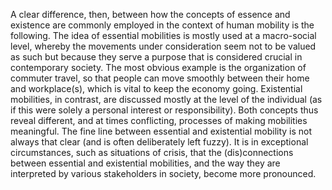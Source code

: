 A clear difference, then, between how the concepts of essence and existence are commonly employed in the context of human mobility is the following. The idea of essential mobilities is mostly used at a macro-social level, whereby the movements under consideration seem not to be valued as such but because they serve a purpose that is considered crucial in contemporary society. The most obvious example is the organization of commuter travel, so that people can move smoothly between their home and workplace(s), which is vital to keep the economy going. Existential mobilities, in contrast, are discussed mostly at the level of the individual (as if this were solely a personal interest or responsibility). Both concepts thus reveal different, and at times conflicting, processes of making mobilities meaningful. The fine line between essential and existential mobility is not always that clear (and is often deliberately left fuzzy). It is in exceptional circumstances, such as situations of crisis, that the (dis)connections between essential and existential mobilities, and the way they are interpreted by various stakeholders in society, become more pronounced.
